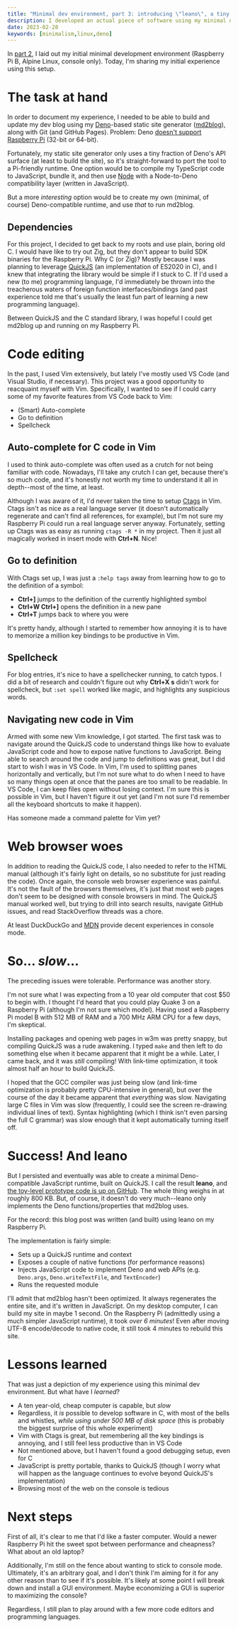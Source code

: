 ```yaml
---
title: "Minimal dev environment, part 3: introducing \"leano\", a tiny Deno-compatible runtime"
description: I developed an actual piece of software using my minimal development environment. Here's how it went.
date: 2023-02-28
keywords: [minimalism,linux,deno]
---
```

In [part 2](minimal-dev-env-2.md), I laid out my initial minimal development environment (Raspberry Pi B, Alpine Linux, console only). Today, I'm sharing my initial experience using this setup.

# The task at hand
In order to document my experience, I needed to be able to build and update my dev blog using my [Deno](https://deno.land/)-based static site generator ([md2blog](https://jaredkrinke.github.io/md2blog/)), along with Git (and GitHub Pages). Problem: Deno [doesn't support Raspberry Pi](https://github.com/denoland/deno/issues/2295) (32-bit or 64-bit).

Fortunately, my static site generator only uses a tiny fraction of Deno's API surface (at least to build the site), so it's straight-forward to port the tool to a Pi-friendly runtime. One option would be to compile my TypeScript code to JavaScript, bundle it, and then use [Node](https://nodejs.org/en/) with a Node-to-Deno compatibility layer (written in JavaScript).

But a more *interesting* option would be to create my own (minimal, of course) Deno-compatible runtime, and use *that* to run md2blog.

## Dependencies
For this project, I decided to get back to my roots and use plain, boring old C. I would have like to try out Zig, but they don't appear to build SDK binaries for the Raspberry Pi. Why C (or Zig)? Mostly because I was planning to leverage [QuickJS](https://bellard.org/quickjs/) (an implementation of ES2020 in C), and I knew that integrating the library would be simple if I stuck to C. If I'd used a new (to me) programming language, I'd immediately be thrown into the treacherous waters of foreign function interfaces/bindings (and past experience told me that's usually the least fun part of learning a new programming language).

Between QuickJS and the C standard library, I was hopeful I could get md2blog up and running on my Raspberry Pi.

# Code editing
In the past, I used Vim extensively, but lately I've mostly used VS Code (and Visual Studio, if necessary). This project was a good opportunity to reacquaint myself with Vim. Specifically, I wanted to see if I could carry some of my favorite features from VS Code back to Vim:

* (Smart) Auto-complete
* Go to definition
* Spellcheck

## Auto-complete for C code in Vim
I used to think auto-complete was often used as a crutch for not being familiar with code. Nowadays, I'll take any crutch I can get, because there's so much code, and it's honestly not worth my time to understand it all in depth--most of the time, at least.

Although I was aware of it, I'd never taken the time to setup [Ctags](https://en.wikipedia.org/wiki/Ctags) in Vim. Ctags isn't as nice as a real language server (it doesn't automatically regenerate and can't find all references, for example), but I'm not sure my Raspberry Pi could run a real language server anyway. Fortunately, setting up Ctags was as easy as running `ctags -R *` in my project. Then it just all magically worked in insert mode with **Ctrl+N**. Nice!

## Go to definition
With Ctags set up, I was just a `:help tags` away from learning how to go to the definition of a symbol:

* **Ctrl+]** jumps to the definition of the currently highlighted symbol
* **Ctrl+W Ctrl+]** opens the definition in a new pane
* **Ctrl+T** jumps back to where you were

It's pretty handy, although I started to remember how annoying it is to have to memorize a million key bindings to be productive in Vim.

## Spellcheck
For blog entries, it's nice to have a spellchecker running, to catch typos. I did a bit of research and couldn't figure out why **Ctrl+X s** didn't work for spellcheck, but `:set spell` worked like magic, and highlights any suspicious words.

## Navigating new code in Vim
Armed with some new Vim knowledge, I got started. The first task was to navigate around the QuickJS code to understand things like how to evaluate JavaScript code and how to expose native functions to JavaScript. Being able to search around the code and jump to definitions was great, but I did start to wish I was in VS Code. In Vim, I'm used to splitting panes horizontally and vertically, but I'm not sure what to do when I need to have so many things open at once that the panes are too small to be readable. In VS Code, I can keep files open without losing context. I'm sure this is possible in Vim, but I haven't figure it out yet (and I'm not sure I'd remember all the keyboard shortcuts to make it happen).

Has someone made a command palette for Vim yet?

# Web browser woes
In addition to reading the QuickJS code, I also needed to refer to the HTML manual (although it's fairly light on details, so no substitute for just reading the code). Once again, the console web browser experience was painful. It's not the fault of the browsers themselves, it's just that most web pages don't seem to be designed with console browsers in mind. The QuickJS manual worked well, but trying to drill into search results, navigate GitHub issues, and read StackOverflow threads was a chore.

At least DuckDuckGo and [MDN](https://developer.mozilla.org/en-US) provide decent experiences in console mode.

# So... *slow*...
The preceding issues were tolerable. Performance was another story.

I'm not sure what I was expecting from a 10 year old computer that cost $50 to begin with. I thought I'd heard that you could play Quake 3 on a Raspberry Pi (although I'm not sure which model). Having used a Raspberry Pi model B with 512 MB of RAM and a 700 MHz ARM CPU for a few days, I'm skeptical.

Installing packages and opening web pages in w3m was pretty snappy, but compiling QuickJS was a rude awakening. I typed `make` and then left to do something else when it became apparent that it might be a while. Later, I came back, and it was *still* compiling! With link-time optimization, it took almost half an hour to build QuickJS.

I hoped that the GCC compiler was just being slow (and link-time optimization is probably pretty CPU-intensive in general), but over the course of the day it became apparent that *everything* was slow. Navigating large C files in Vim was slow (frequently, I could see the screen re-drawing individual lines of text). Syntax highlighting (which I think isn't even parsing the full C grammar) was slow enough that it kept automatically turning itself off.

# Success! And **leano**
But I persisted and eventually was able to create a minimal Deno-compatible JavaScript runtime, built on QuickJS. I call the result **leano**, and [the toy-level prototype code is up on GitHub](https://github.com/jaredkrinke/leano). The whole thing weighs in at roughly 800 KB. But, of course, it doesn't do very much--leano only implements the Deno functions/properties that md2blog uses.

For the record: this blog post was written (and built) using leano on my Raspberry Pi.

The implementation is fairly simple:

* Sets up a QuickJS runtime and context
* Exposes a couple of native functions (for performance reasons)
* Injects JavaScript code to implement Deno and web APIs (e.g. `Deno.args`, `Deno.writeTextFile`, and `TextEncoder`)
* Runs the requested module

I'll admit that md2blog hasn't been optimized. It always regenerates the entire site, and it's written in JavaScript. On my desktop computer, I can build my site in maybe 1 second. On the Raspberry Pi (admittedly using a much simpler JavaScript runtime), it took *over 6 minutes*! Even after moving UTF-8 encode/decode to native code, it still took 4 minutes to rebuild this site.

# Lessons learned
That was just a depiction of my experience using this minimal dev environment. But what have I *learned*?

* A ten year-old, cheap computer is capable, but *slow*
* Regardless, it *is* possible to develop software in C, with most of the bells and whistles, *while using under 500 MB of disk space* (this is probably the biggest surprise of this whole experiment)
* Vim with Ctags is great, but remembering all the key bindings is annoying, and I still feel less productive than in VS Code
* Not mentioned above, but I haven't found a good debugging setup, even for C
* JavaScript is pretty portable, thanks to QuickJS (though I worry what will happen as the language continues to evolve beyond QuickJS's implementation)
* Browsing most of the web on the console is tedious

# Next steps
First of all, it's clear to me that I'd like a faster computer. Would a newer Raspberry Pi hit the sweet spot between performance and cheapness? What about an old laptop?

Additionally, I'm still on the fence about wanting to stick to console mode. Ultimately, it's an arbitrary goal, and I don't think I'm aiming for it for any other reason than to see if it's possible. It's likely at some point I will break down and install a GUI environment. Maybe economizing a GUI is superior to maximizing the console?

Regardless, I still plan to play around with a few more code editors and programming languages.

